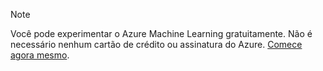 > [!NOTE]
> Você pode experimentar o Azure Machine Learning gratuitamente. Não é necessário nenhum cartão de crédito ou assinatura do Azure. <a href="https://studio.azureml.net/?selectAccess=true&o=2" target="_blank">Comece agora mesmo</a>.
> 
> 

